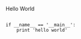 <!--{layout:default title:你好世界}-->
Hello World
<pre class="language-python line-numbers">
<code>
if __name__ == '__main__':
	print 'hello world'
</code>
</pre>
